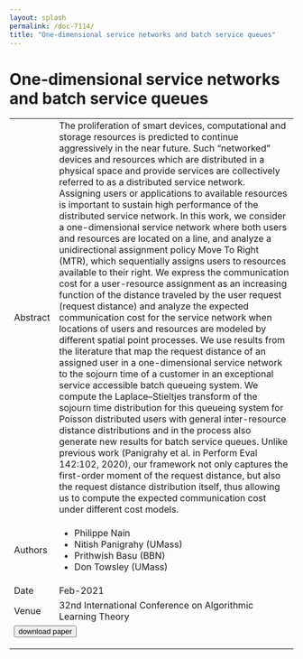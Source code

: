 ```yaml
---
layout: splash
permalink: /doc-7114/
title: "One-dimensional service networks and batch service queues"
---
```


# One-dimensional service networks and batch service queues

<table>
    <tbody>
    <tr>
        <td>Abstract</td>
        <td>The proliferation of smart devices, computational and storage resources is predicted to continue aggressively in the near future. Such “networked” devices and resources which are distributed in a physical space and provide services are collectively referred to as a distributed service network. Assigning users or applications to available resources is important to sustain high performance of the distributed service network. In this work, we consider a one-dimensional service network where both users and resources are located on a line, and analyze a unidirectional assignment policy Move To Right (MTR), which sequentially assigns users to resources available to their right. We express the communication cost for a user-resource assignment as an increasing function of the distance traveled by the user request (request distance) and analyze the expected communication cost for the service network when locations of users and resources are modeled by different spatial point processes. We use results from the literature that map the request distance of an assigned user in a one-dimensional service network to the sojourn time of a customer in an exceptional service accessible batch queueing system. We compute the Laplace–Stieltjes transform of the sojourn time distribution for this queueing system for Poisson distributed users with general inter-resource distance distributions and in the process also generate new results for batch service queues. Unlike previous work (Panigrahy et al. in Perform Eval 142:102, 2020), our framework not only captures the first-order moment of the request distance, but also the request distance distribution itself, thus allowing us to compute the expected communication cost under different cost models.</td>
    </tr>
    <tr>
        <td>Authors</td>
        <td>
            <ul>
                <li>Philippe Nain</li>
                <li>Nitish Panigrahy (UMass)</li>
                <li>Prithwish Basu (BBN)</li>
                <li>Don Towsley (UMass)</li>
            </ul>
        </td>
    </tr>
    <tr>
        <td>Date</td>
        <td>Feb-2021</td>
    </tr>
    <tr>
        <td>Venue</td>
        <td>32nd International Conference on Algorithmic Learning Theory</td>
    </tr>
    <tr>
        <td colspan="2">
            <form method="get" action="https://link.springer.com/article/10.1007/s11134-021-09703-0">
                <button type="submit">download paper</button>
            </form>
        </td>
    </tr>
    </tbody>
</table>
